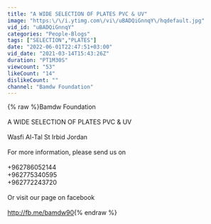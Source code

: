 ```yaml
---
title: "A WIDE SELECTION OF PLATES PVC & UV"
image: "https:\/\/i.ytimg.com\/vi\/uBADQiGnnqY\/hqdefault.jpg"
vid_id: "uBADQiGnnqY"
categories: "People-Blogs"
tags: ["SELECTION","PLATES"]
date: "2022-06-01T22:47:51+03:00"
vid_date: "2021-03-14T15:43:26Z"
duration: "PT1M30S"
viewcount: "53"
likeCount: "14"
dislikeCount: ""
channel: "Bamdw Foundation"
---
```

{% raw %}Bamdw Foundation<br /><br />A WIDE SELECTION OF PLATES PVC &amp; UV<br /><br />Wasfi Al-Tal St Irbid Jordan<br /><br />For more information, please send us on<br /><br />+962786052144<br />+962775340595<br />+962772243720<br /><br />Or visit our page on facebook<br /><br /><a rel="nofollow" target="blank" href="http://fb.me/bamdw90">http://fb.me/bamdw90</a>{% endraw %}
